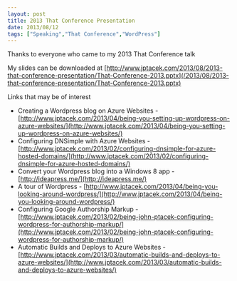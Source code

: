 ```yaml
---
layout: post
title: 2013 That Conference Presentation
date: 2013/08/12
tags: ["Speaking","That Conference","WordPress"]
---
```


Thanks to everyone who came to my 2013 That Conference talk

My slides can be downloaded at [http://www.jptacek.com/2013/08/2013-that-conference-presentation/That-Conference-2013.pptx](/2013/08/2013-that-conference-presentation/That-Conference-2013.pptx)

Links that may be of interest

*   Creating a Wordpress blog on Azure Websites - [http://www.jptacek.com/2013/04/being-you-setting-up-wordpress-on-azure-websites/](http://www.jptacek.com/2013/04/being-you-setting-up-wordpress-on-azure-websites/)
*   Configuring DNSimple with Azure Websites - [http://www.jptacek.com/2013/02/configuring-dnsimple-for-azure-hosted-domains/](http://www.jptacek.com/2013/02/configuring-dnsimple-for-azure-hosted-domains/)
*   Convert your Wordpress blog into a Windows 8 app - [http://ideapress.me/](http://ideapress.me/)
*   A tour of Wordpress - [http://www.jptacek.com/2013/04/being-you-looking-around-wordpress/](http://www.jptacek.com/2013/04/being-you-looking-around-wordpress/)
*   Configuring Google Authorship Markup - [http://www.jptacek.com/2013/02/being-john-ptacek-configuring-wordpress-for-authorship-markup/](http://www.jptacek.com/2013/02/being-john-ptacek-configuring-wordpress-for-authorship-markup/)
*   Automatic Builds and Deploys to Azure Websites - [http://www.jptacek.com/2013/03/automatic-builds-and-deploys-to-azure-websites/](http://www.jptacek.com/2013/03/automatic-builds-and-deploys-to-azure-websites/)
